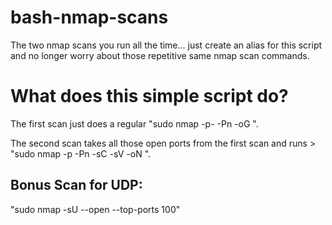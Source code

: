 # bash-nmap-scans
The two nmap scans you run all the time... just create an alias for this script and no longer worry about those repetitive same nmap scan commands.

# What does this simple script do?

The first scan just does a regular "sudo nmap -p- -Pn <target> -oG <file>".

The second scan takes all those open ports from the first scan and runs > "sudo nmap -p<ports> -Pn -sC -sV <target> -oN <file>".

## Bonus Scan for UDP:

"sudo nmap -sU --open --top-ports 100"

